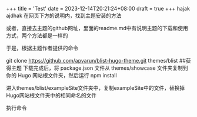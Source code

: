 +++
title = 'Test'
date = 2023-12-14T20:21:24+08:00
draft = true
+++
hajak 
ajdhak 
在网页下方的说明内，找到主题安装的方法

或者，直接去主题的github网址，里面的readme.md中有说明主题的下载和使用方式，两个方法都是一样的

于是，根据主题作者提供的命令

git clone https://github.com/apvarun/blist-hugo-theme.git themes/blist  ##获得主题
下载完成后，将 package.json 文件从 themes/showcase 文件夹复制到你的 Hugo 网站根文件夹，然后运行 npm install

进入themes/blist/exampleSite文件夹中，复制exampleSite中的文件，替换掉Hugo网站根文件夹中的相同命名的文件

执行命令